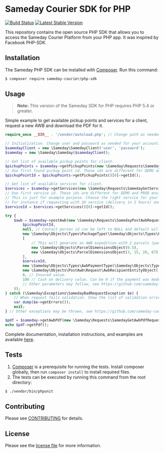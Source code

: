 # Sameday Courier SDK for PHP

[![Build Status](https://github.com/sameday-courier/php-sdk/actions/workflows/tests.yml/badge.svg)](https://github.com/sameday-courier/php-sdk/actions/workflows/tests.yml/badge.svg)
[![Latest Stable Version](https://img.shields.io/packagist/v/sameday-courier/php-sdk.svg)](https://packagist.org/packages/sameday-courier/php-sdk)

This repository contains the open source PHP SDK that allows you to access the Sameday Courier Platform from your PHP app. It was inspired by Facebook PHP-SDK.

## Installation

The Sameday PHP SDK can be installed with [Composer](https://getcomposer.org/). Run this command:

```bash
$ composer require sameday-courier/php-sdk
```

## Usage

> **Note:** This version of the Sameday SDK for PHP requires PHP 5.4 or greater.

Simple example to get available pickup points and services for a client, request a new AWB and download the PDF for it.

```php
require_once __DIR__ . '/vendor/autoload.php'; // Change path as needed.

// Initialization. Change user and password as needed for your account. For testing purposes (also implies different user/password) set a third parameter to 'https://sameday-api.demo.zitec.com'.
$samedayClient = new \Sameday\SamedayClient('user', 'password');
$sameday = new \Sameday\Sameday($samedayClient);

// Get list of available pickup points for client.
$pickupPoints = $sameday->getPickupPoints(new \Sameday\Requests\SamedayGetPickupPointsRequest());
// Use first found pickup point id. These ids are different for DEMO and PROD environments. This id can be cached on your application.
$pickupPointId = $pickupPoints->getPickupPoints()[0]->getId();

// Get list of available services for client.
$services = $sameday->getServices(new \Sameday\Requests\SamedayGetServicesRequest());
// Use first service id. These ids are different for DEMO and PROD environments. This id can be cached on your application.
// This is just for example purpose. Choose the right service for your app.
// For instance if requesting with 2H service (delivery in 2 hours) and cities are different (pickup point city and recipient city) then the validation will fail.
$serviceId = $services->getServices()[0]->getId();

try {
    $awb = $sameday->postAwb(new \Sameday\Requests\SamedayPostAwbRequest(
        $pickupPointId,
        null, // Contact person id can be left to NULL and default will be used.
        new \Sameday\Objects\Types\PackageType(\Sameday\Objects\Types\PackageType::PARCEL),
        [
            // This will generate an AWB expedition with 2 parcels (packages). Only the $weight is mandatory.
            new \Sameday\Objects\ParcelDimensionsObject(0.5),
            new \Sameday\Objects\ParcelDimensionsObject(3, 15, 28, 67)
        ],
        $serviceId,
        new \Sameday\Objects\Types\AwbPaymentType(\Sameday\Objects\Types\AwbPaymentType::CLIENT), // Who pays for the AWB. CLIENT is the only allowed value.
        new \Sameday\Objects\PostAwb\Request\AwbRecipientEntityObject('Huedin', 'Cluj', 'str. Otesani', 'Nume Destinatar', '0700111111', 'destinatar.colet@gmail.com', new \Sameday\Objects\PostAwb\Request\CompanyEntityObject('nume companie SRL')), // AWB recipient. Please note that CompanyEntityObject is optional if the recipient is not company.
        0, // Insured value.
        100 // Cash on delivery value. Can be 0 if the payment was made online.
        // Other parameters may follow, see https://github.com/sameday-courier/php-sdk/blob/master/docs/reference/SamedayPostAwbRequest.md
    ));
} catch (\Sameday\Exceptions\SamedayBadRequestException $e) {
    // When request fails validation. Show the list of validation errors.
    var_dump($e->getErrors());
    exit;
} // Other exceptions may be thrown, see https://github.com/sameday-courier/php-sdk/blob/master/docs/reference.md#core-exceptions

$pdf = $sameday->getAwbPdf(new \Sameday\Requests\SamedayGetAwbPdfRequest($awb->getAwbNumber(), new \Sameday\Objects\Types\AwbPdfType(\Sameday\Objects\Types\AwbPdfType::A6)));
echo $pdf->getPdf();
```

Complete documentation, installation instructions, and examples are available [here](docs/).

## Tests

1. [Composer](https://getcomposer.org/) is a prerequisite for running the tests. Install composer globally, then run `composer install` to install required files.
2. The tests can be executed by running this command from the root directory:

```bash
$ ./vendor/bin/phpunit
```

## Contributing

Please see [CONTRIBUTING](https://github.com/sameday-courier/php-sdk/blob/master/CONTRIBUTING.md) for details.

## License

Please see the [license file](https://github.com/sameday-courier/php-sdk/blob/master/LICENSE) for more information.
